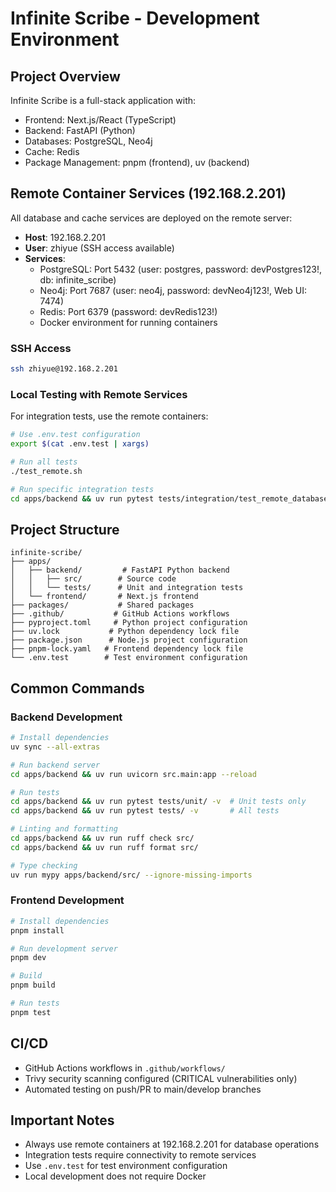 # Infinite Scribe - Development Environment

## Project Overview
Infinite Scribe is a full-stack application with:
- Frontend: Next.js/React (TypeScript)
- Backend: FastAPI (Python)
- Databases: PostgreSQL, Neo4j
- Cache: Redis
- Package Management: pnpm (frontend), uv (backend)

## Remote Container Services (192.168.2.201)
All database and cache services are deployed on the remote server:
- **Host**: 192.168.2.201
- **User**: zhiyue (SSH access available)
- **Services**:
  - PostgreSQL: Port 5432 (user: postgres, password: devPostgres123!, db: infinite_scribe)
  - Neo4j: Port 7687 (user: neo4j, password: devNeo4j123!, Web UI: 7474)
  - Redis: Port 6379 (password: devRedis123!)
  - Docker environment for running containers

### SSH Access
```bash
ssh zhiyue@192.168.2.201
```

### Local Testing with Remote Services
For integration tests, use the remote containers:
```bash
# Use .env.test configuration
export $(cat .env.test | xargs)

# Run all tests
./test_remote.sh

# Run specific integration tests
cd apps/backend && uv run pytest tests/integration/test_remote_databases.py -v
```

## Project Structure
```
infinite-scribe/
├── apps/
│   ├── backend/         # FastAPI Python backend
│   │   ├── src/        # Source code
│   │   └── tests/      # Unit and integration tests
│   └── frontend/       # Next.js frontend
├── packages/           # Shared packages
├── .github/           # GitHub Actions workflows
├── pyproject.toml     # Python project configuration
├── uv.lock           # Python dependency lock file
├── package.json      # Node.js project configuration  
├── pnpm-lock.yaml   # Frontend dependency lock file
└── .env.test        # Test environment configuration
```

## Common Commands

### Backend Development
```bash
# Install dependencies
uv sync --all-extras

# Run backend server
cd apps/backend && uv run uvicorn src.main:app --reload

# Run tests
cd apps/backend && uv run pytest tests/unit/ -v  # Unit tests only
cd apps/backend && uv run pytest tests/ -v       # All tests

# Linting and formatting
cd apps/backend && uv run ruff check src/
cd apps/backend && uv run ruff format src/

# Type checking
uv run mypy apps/backend/src/ --ignore-missing-imports
```

### Frontend Development
```bash
# Install dependencies
pnpm install

# Run development server
pnpm dev

# Build
pnpm build

# Run tests
pnpm test
```

## CI/CD
- GitHub Actions workflows in `.github/workflows/`
- Trivy security scanning configured (CRITICAL vulnerabilities only)
- Automated testing on push/PR to main/develop branches

## Important Notes
- Always use remote containers at 192.168.2.201 for database operations
- Integration tests require connectivity to remote services
- Use `.env.test` for test environment configuration
- Local development does not require Docker